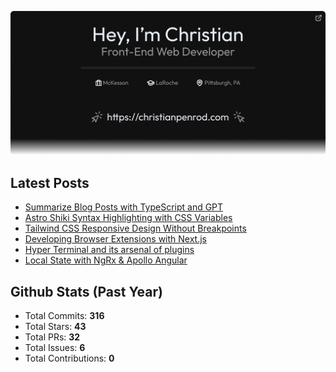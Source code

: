 <p align="center">
  <a href="https://christianpenrod.com">
    <img
      src="assets/banner.png"
      alt="Hey, I'm Christian. Front-End Web Developer (https://christianpenrod.com)."
      title="Hey, I'm Christian. Front-End Web Developer (https://christianpenrod.com)."
    />
  </a>
</p>

<h2>Latest Posts</h2>

<ul>
  
  <li><a href="https://christianpenrod.com/blog/summarize-blog-posts-with-typescript-and-gpt/">Summarize Blog Posts with TypeScript and GPT</a></li>
  
  <li><a href="https://christianpenrod.com/blog/astro-shiki-syntax-highlighting-with-css-variables/">Astro Shiki Syntax Highlighting with CSS Variables</a></li>
  
  <li><a href="https://christianpenrod.com/blog/tailwindcss-responsive-design-without-breakpoints/">Tailwind CSS Responsive Design Without Breakpoints</a></li>
  
  <li><a href="https://christianpenrod.com/blog/developing-browser-extensions-with-nextjs/">Developing Browser Extensions with Next.js</a></li>
  
  <li><a href="https://christianpenrod.com/blog/hyper-terminal-and-its-arsenal-of-plugins/">Hyper Terminal and its arsenal of plugins</a></li>
  
  <li><a href="https://christianpenrod.com/blog/local-state-with-ngrx-and-apollo-angular/">Local State with NgRx &amp; Apollo Angular</a></li>
  
</ul>

<h2>Github Stats (Past Year)</h2>

<ul>
  <li>Total Commits: <strong>316</strong></li>
  <li>Total Stars: <strong>43</strong></li>
  <li>Total PRs: <strong>32</strong></li>
  <li>Total Issues: <strong>6</strong></li>
  <li>Total Contributions: <strong>0</strong></li>
</ul>
